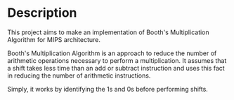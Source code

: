 Description
===========
This project aims to make an implementation of Booth's Multiplication Algorithm for MIPS 
architecture.

Booth's Multiplication Algorithm is an approach to reduce the number of arithmetic operations 
necessary to perform a multiplication. It assumes that a shift takes less time than an add or 
subtract instruction and uses this fact in reducing the number of arithmetic instructions.

Simply, it works by identifying the 1s and 0s before performing shifts. 
